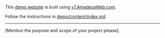This [demo website](https://demo.amadeusweb.site/) is built using [v7.AmadeusWeb.com](https://v7.amadeusweb.com/).

Follow the instructions in [demo/content/index.md](https://github.com/AmadeusWebInAction/demo/blob/main/content/index.md).

<hr />

[Mention the purpose and scope of your project please].

